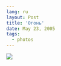 ```yaml
---
lang: ru
layout: Post
title: 'Огонь'
date: May 23, 2005
tags:
  - photos
---
```


![](/images/blog/F0062-0016.jpg)

